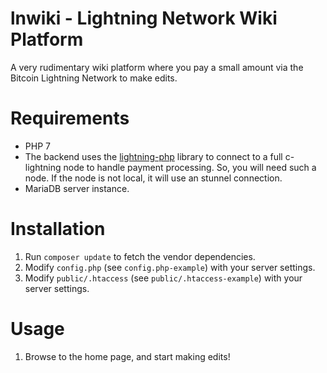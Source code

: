 # lnwiki - Lightning Network Wiki Platform

A very rudimentary wiki platform where you pay a small amount via the Bitcoin Lightning Network to make edits.

# Requirements

* PHP 7
* The backend uses the [lightning-php](https://github.com/thorie7912/lightning-php) library to connect to a full c-lightning node to handle payment processing. So, you will need such a node. If the node is not local, it will use an stunnel connection.
* MariaDB server instance.

# Installation

1. Run `composer update` to fetch the vendor dependencies.
1. Modify `config.php` (see `config.php-example`) with your server settings.
1. Modify `public/.htaccess` (see `public/.htaccess-example`) with your server settings.

# Usage

1. Browse to the home page, and start making edits!
